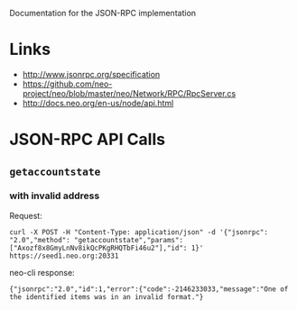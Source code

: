 Documentation for the JSON-RPC implementation

# Links

* http://www.jsonrpc.org/specification
* https://github.com/neo-project/neo/blob/master/neo/Network/RPC/RpcServer.cs
* http://docs.neo.org/en-us/node/api.html


# JSON-RPC API Calls

## `getaccountstate`

### with invalid address

Request:

    curl -X POST -H "Content-Type: application/json" -d '{"jsonrpc": "2.0","method": "getaccountstate","params": ["Axozf8x8GmyLnNv8ikQcPKgRHQTbFi46u2"],"id": 1}' https://seed1.neo.org:20331

neo-cli response:

    {"jsonrpc":"2.0","id":1,"error":{"code":-2146233033,"message":"One of the identified items was in an invalid format."}

